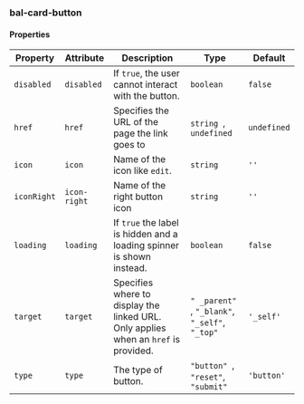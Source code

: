 ### bal-card-button
 
#### Properties

| Property    | Attribute    | Description                                                                         | Type                                                | Default     |
| ----------- | ------------ | ----------------------------------------------------------------------------------- | --------------------------------------------------- | ----------- |
| `disabled`  | `disabled`   | If `true`, the user cannot interact with the button.                                | `boolean`                                           | `false`     |
| `href`      | `href`       | Specifies the URL of the page the link goes to                                      | `string `, ` undefined`                             | `undefined` |
| `icon`      | `icon`       | Name of the icon like `edit`.                                                       | `string`                                            | `''`        |
| `iconRight` | `icon-right` | Name of the right button icon                                                       | `string`                                            | `''`        |
| `loading`   | `loading`    | If `true` the label is hidden and a loading spinner is shown instead.               | `boolean`                                           | `false`     |
| `target`    | `target`     | Specifies where to display the linked URL. Only applies when an `href` is provided. | `" _parent" `, ` "_blank" `, ` "_self" `, ` "_top"` | `'_self'`   |
| `type`      | `type`       | The type of button.                                                                 | `"button" `, ` "reset" `, ` "submit"`               | `'button'`  |


 
